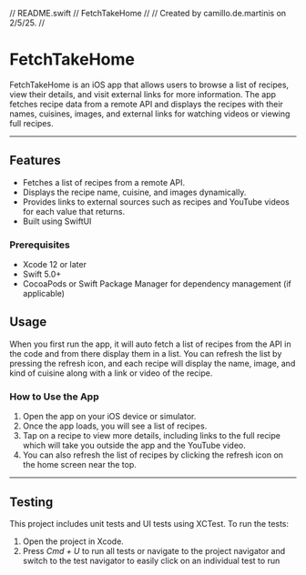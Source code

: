 
//  README.swift
//  FetchTakeHome
//
//  Created by camillo.de.martinis on 2/5/25.
//

# FetchTakeHome

FetchTakeHome is an iOS app that allows users to browse a list of recipes, view their details, and visit external links for more information. The app fetches recipe data from a remote API and displays the recipes with their names, cuisines, images, and external links for watching videos or viewing full recipes.

---

## Features

- Fetches a list of recipes from a remote API.
- Displays the recipe name, cuisine, and images dynamically.
- Provides links to external sources such as recipes and YouTube videos for each value that returns.
- Built using SwiftUI

### Prerequisites

- Xcode 12 or later
- Swift 5.0+
- CocoaPods or Swift Package Manager for dependency management (if applicable)

## Usage

When you first run the app, it will auto fetch a list of recipes from the API in the code and from there display them in a list. You can refresh the list by pressing the refresh icon, and each recipe will display the name, image, and kind of cuisine along with a link or video of the recipe.

### How to Use the App
1. Open the app on your iOS device or simulator.
2. Once the app loads, you will see a list of recipes.
3. Tap on a recipe to view more details, including links to the full recipe which will take you outside the app and the YouTube video.
4. You can also refresh the list of recipes by clicking the refresh icon on the home screen near the top.

---

## Testing

This project includes unit tests and UI tests using XCTest. To run the tests:

1. Open the project in Xcode.
2. Press *Cmd + U* to run all tests or navigate to the project navigator and  switch to the test navigator to easily click on an individual test to run

